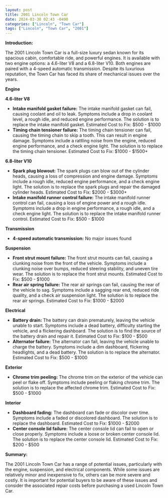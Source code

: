 ```yaml
---
layout: post
title: 2001 Lincoln Town Car
date: 2024-03-30 02:43 -0400
categories: ["Lincoln", "Town Car"]
tags: ["Lincoln", "Town Car", "2001"]
---
```

**Introduction:**

The 2001 Lincoln Town Car is a full-size luxury sedan known for its spacious cabin, comfortable ride, and powerful engines. It is available with two engine options: a 4.6-liter V8 and a 6.8-liter V10. Both engines are paired with a 4-speed automatic transmission. Despite its luxurious reputation, the Town Car has faced its share of mechanical issues over the years.

**Engine**

**4.6-liter V8**
* **Intake manifold gasket failure:** The intake manifold gasket can fail, causing coolant and oil to leak. Symptoms include a drop in coolant level, a rough idle, and reduced engine performance. The solution is to replace the intake manifold gasket. Estimated Cost to Fix: $500 - $1000
* **Timing chain tensioner failure:** The timing chain tensioner can fail, causing the timing chain to skip a tooth. This can result in engine damage. Symptoms include a rattling noise from the engine, reduced engine performance, and a check engine light. The solution is to replace the timing chain tensioner. Estimated Cost to Fix: $1000 - $1500+

**6.8-liter V10**
* **Spark plug blowout:** The spark plugs can blow out of the cylinder heads, causing a loss of compression and engine damage. Symptoms include a rough idle, reduced engine performance, and a check engine light. The solution is to replace the spark plugs and repair the damaged cylinder heads. Estimated Cost to Fix: $2000 - $3000+
* **Intake manifold runner control failure:** The intake manifold runner control can fail, causing a loss of engine power and a rough idle. Symptoms include a drop in engine performance, a rough idle, and a check engine light. The solution is to replace the intake manifold runner control. Estimated Cost to Fix: $500 - $1000

**Transmission**

* **4-speed automatic transmission:** No major issues found

**Suspension**

* **Front strut mount failure:** The front strut mounts can fail, causing a clunking noise from the front of the vehicle. Symptoms include a clunking noise over bumps, reduced steering stability, and uneven tire wear. The solution is to replace the front strut mounts. Estimated Cost to Fix: $500 - $1000
* **Rear air spring failure:** The rear air springs can fail, causing the rear of the vehicle to sag. Symptoms include a sagging rear end, reduced ride quality, and a check air suspension light. The solution is to replace the rear air springs. Estimated Cost to Fix: $1000 - $2000

**Electrical**

* **Battery drain:** The battery can drain prematurely, leaving the vehicle unable to start. Symptoms include a dead battery, difficulty starting the vehicle, and a flickering dashboard. The solution is to find the source of the battery drain and repair it. Estimated Cost to Fix: $100 - $500
* **Alternator failure:** The alternator can fail, leaving the vehicle unable to charge the battery. Symptoms include a dim dashboard, flickering headlights, and a dead battery. The solution is to replace the alternator. Estimated Cost to Fix: $500 - $1000

**Exterior**

* **Chrome trim peeling:** The chrome trim on the exterior of the vehicle can peel or flake off. Symptoms include peeling or flaking chrome trim. The solution is to replace the affected chrome trim. Estimated Cost to Fix: $500 - $1000

**Interior**

* **Dashboard fading:** The dashboard can fade or discolor over time. Symptoms include a faded or discolored dashboard. The solution is to replace the dashboard. Estimated Cost to Fix: $1000 - $2000
* **Center console lid failure:** The center console lid can fail to open or close properly. Symptoms include a loose or broken center console lid. The solution is to replace the center console lid. Estimated Cost to Fix: $200 - $500

**Summary:**

The 2001 Lincoln Town Car has a range of potential issues, particularly with the engine, suspension, and electrical components. While some issues are relatively minor and inexpensive to fix, others can be more severe and costly. It is important for potential buyers to be aware of these issues and consider the associated repair costs before purchasing a used Lincoln Town Car.
